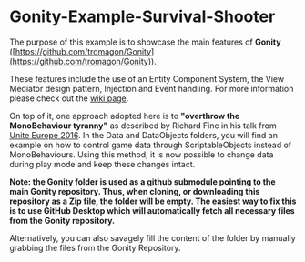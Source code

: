 # Gonity-Example-Survival-Shooter

The purpose of this example is to showcase the main features of **Gonity**
([https://github.com/tromagon/Gonity](https://github.com/tromagon/Gonity)).

These features include the use of an Entity Component System, the View Mediator design pattern, Injection and Event handling. For more information please check out the [wiki page](https://github.com/tromagon/Gonity/wiki).

On top of it, one approach adopted here is to **"overthrow the MonoBehaviour tyranny"** as described by Richard Fine in his talk from [Unite Europe 2016](https://unity3d.com/learn/tutorials/topics/scripting/overthrowing-monobehaviour-tyranny-glorious-scriptableobject). In the Data and DataObjects folders, you will find an example on how to control game data through ScriptableObjects instead of MonoBehaviours. Using this method, it is now possible to change data during play mode and keep these changes intact.

**Note: the Gonity folder is used as a github submodule pointing to the main Gonity repository. Thus, when cloning, or downloading this repository as a Zip file, the folder will be empty. The easiest way to fix this is to use GitHub Desktop which will automatically fetch all necessary files from the Gonity repository.**

Alternatively, you can also savagely fill the content of the folder by manually grabbing the files from the Gonity Repository.
